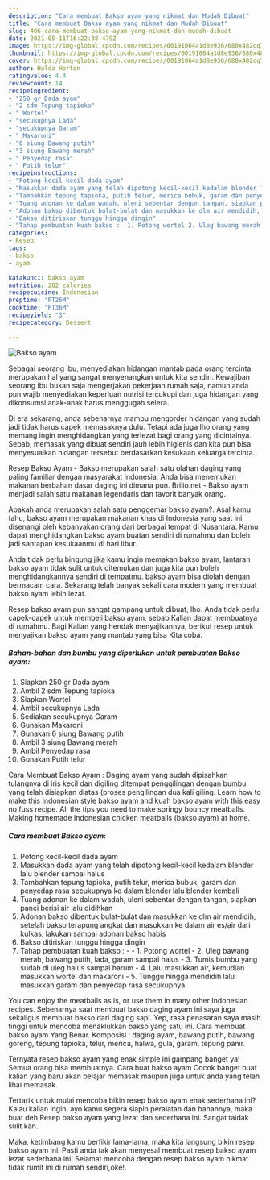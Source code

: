 ```yaml
---
description: "Cara membuat Bakso ayam yang nikmat dan Mudah Dibuat"
title: "Cara membuat Bakso ayam yang nikmat dan Mudah Dibuat"
slug: 406-cara-membuat-bakso-ayam-yang-nikmat-dan-mudah-dibuat
date: 2021-05-11T16:22:38.479Z
image: https://img-global.cpcdn.com/recipes/00191064a1d8e936/680x482cq70/bakso-ayam-foto-resep-utama.jpg
thumbnail: https://img-global.cpcdn.com/recipes/00191064a1d8e936/680x482cq70/bakso-ayam-foto-resep-utama.jpg
cover: https://img-global.cpcdn.com/recipes/00191064a1d8e936/680x482cq70/bakso-ayam-foto-resep-utama.jpg
author: Hulda Horton
ratingvalue: 4.4
reviewcount: 14
recipeingredient:
- "250 gr Dada ayam"
- "2 sdm Tepung tapioka"
- " Wortel"
- "secukupnya Lada"
- "secukupnya Garam"
- " Makaroni"
- "6 siung Bawang putih"
- "3 siung Bawang merah"
- " Penyedap rasa"
- " Putih telur"
recipeinstructions:
- "Potong kecil-kecil dada ayam"
- "Masukkan dada ayam yang telah dipotong kecil-kecil kedalam blender lalu blender sampai halus"
- "Tambahkan tepung tapioka, putih telur, merica bubuk, garam dan penyedap rasa secukupnya ke dalam blender lalu blender kembali"
- "Tuang adonan ke dalam wadah, uleni sebentar dengan tangan, siapkan panci berisi air lalu didihkan"
- "Adonan bakso dibentuk bulat-bulat dan masukkan ke dlm air mendidih, setelah bakso terapung angkat dan masukkan ke dalam air es/air dari kulkas, lakukan sampai adonan bakso habis"
- "Bakso ditiriskan tunggu hingga dingin"
- "Tahap pembuatan kuah bakso :  1. Potong wortel 2. Uleg bawang merah, bawang putih, lada, garam sampai halus 3. Tumis bumbu yang sudah di uleg halus sampai harum 4. Lalu masukkan air, kemudian masukkan wortel dan makaroni 5. Tunggu hingga mendidih lalu masukkan garam dan penyedap rasa secukupnya."
categories:
- Resep
tags:
- bakso
- ayam

katakunci: bakso ayam 
nutrition: 202 calories
recipecuisine: Indonesian
preptime: "PT26M"
cooktime: "PT36M"
recipeyield: "3"
recipecategory: Dessert

---
```



![Bakso ayam](https://img-global.cpcdn.com/recipes/00191064a1d8e936/680x482cq70/bakso-ayam-foto-resep-utama.jpg)

Sebagai seorang ibu, menyediakan hidangan mantab pada orang tercinta merupakan hal yang sangat menyenangkan untuk kita sendiri. Kewajiban seorang ibu bukan saja mengerjakan pekerjaan rumah saja, namun anda pun wajib menyediakan keperluan nutrisi tercukupi dan juga hidangan yang dikonsumsi anak-anak harus menggugah selera.

Di era  sekarang, anda sebenarnya mampu mengorder hidangan yang sudah jadi tidak harus capek memasaknya dulu. Tetapi ada juga lho orang yang memang ingin menghidangkan yang terlezat bagi orang yang dicintainya. Sebab, memasak yang dibuat sendiri jauh lebih higienis dan kita pun bisa menyesuaikan hidangan tersebut berdasarkan kesukaan keluarga tercinta. 

Resep Bakso Ayam - Bakso merupakan salah satu olahan daging yang paling familiar dengan masyarakat Indonesia. Anda bisa menemukan makanan berbahan dasar daging ini dimana pun. Brilio.net - Bakso ayam menjadi salah satu makanan legendaris dan favorit banyak orang.

Apakah anda merupakan salah satu penggemar bakso ayam?. Asal kamu tahu, bakso ayam merupakan makanan khas di Indonesia yang saat ini disenangi oleh kebanyakan orang dari berbagai tempat di Nusantara. Kamu dapat menghidangkan bakso ayam buatan sendiri di rumahmu dan boleh jadi santapan kesukaanmu di hari libur.

Anda tidak perlu bingung jika kamu ingin memakan bakso ayam, lantaran bakso ayam tidak sulit untuk ditemukan dan juga kita pun boleh menghidangkannya sendiri di tempatmu. bakso ayam bisa diolah dengan bermacam cara. Sekarang telah banyak sekali cara modern yang membuat bakso ayam lebih lezat.

Resep bakso ayam pun sangat gampang untuk dibuat, lho. Anda tidak perlu capek-capek untuk membeli bakso ayam, sebab Kalian dapat membuatnya di rumahmu. Bagi Kalian yang hendak menyajikannya, berikut resep untuk menyajikan bakso ayam yang mantab yang bisa Kita coba.

<!--inarticleads1-->

##### Bahan-bahan dan bumbu yang diperlukan untuk pembuatan Bakso ayam:

1. Siapkan 250 gr Dada ayam
1. Ambil 2 sdm Tepung tapioka
1. Siapkan  Wortel
1. Ambil secukupnya Lada
1. Sediakan secukupnya Garam
1. Gunakan  Makaroni
1. Gunakan 6 siung Bawang putih
1. Ambil 3 siung Bawang merah
1. Ambil  Penyedap rasa
1. Gunakan  Putih telur


Cara Membuat Bakso Ayam : Daging ayam yang sudah dipisahkan tulangnya di iris kecil dan digiling ditempat penggilingan dengan bumbu yang telah disiapkan diatas (proses pengilingan dua kali giling. Learn how to make this Indonesian style bakso ayam and kuah bakso ayam with this easy no fuss recipe. All the tips you need to make springy bouncy meatballs. Making homemade Indonesian chicken meatballs (bakso ayam) at home. 

<!--inarticleads2-->

##### Cara membuat Bakso ayam:

1. Potong kecil-kecil dada ayam
1. Masukkan dada ayam yang telah dipotong kecil-kecil kedalam blender lalu blender sampai halus
1. Tambahkan tepung tapioka, putih telur, merica bubuk, garam dan penyedap rasa secukupnya ke dalam blender lalu blender kembali
1. Tuang adonan ke dalam wadah, uleni sebentar dengan tangan, siapkan panci berisi air lalu didihkan
1. Adonan bakso dibentuk bulat-bulat dan masukkan ke dlm air mendidih, setelah bakso terapung angkat dan masukkan ke dalam air es/air dari kulkas, lakukan sampai adonan bakso habis
1. Bakso ditiriskan tunggu hingga dingin
1. Tahap pembuatan kuah bakso : -  - 1. Potong wortel - 2. Uleg bawang merah, bawang putih, lada, garam sampai halus - 3. Tumis bumbu yang sudah di uleg halus sampai harum - 4. Lalu masukkan air, kemudian masukkan wortel dan makaroni - 5. Tunggu hingga mendidih lalu masukkan garam dan penyedap rasa secukupnya.


You can enjoy the meatballs as is, or use them in many other Indonesian recipes. Sebenarnya saat membuat bakso daging ayam ini saya juga sekaligus membuat bakso dari daging sapi. Yep, rasa penasaran saya masih tinggi untuk mencoba menaklukkan bakso yang satu ini. Cara membuat bakso ayam Yang Benar. Komposisi : daging ayam, bawang putih, bawang goreng, tepung tapioka, telur, merica, halwa, gula, garam, tepung panir. 

Ternyata resep bakso ayam yang enak simple ini gampang banget ya! Semua orang bisa membuatnya. Cara buat bakso ayam Cocok banget buat kalian yang baru akan belajar memasak maupun juga untuk anda yang telah lihai memasak.

Tertarik untuk mulai mencoba bikin resep bakso ayam enak sederhana ini? Kalau kalian ingin, ayo kamu segera siapin peralatan dan bahannya, maka buat deh Resep bakso ayam yang lezat dan sederhana ini. Sangat taidak sulit kan. 

Maka, ketimbang kamu berfikir lama-lama, maka kita langsung bikin resep bakso ayam ini. Pasti anda tak akan menyesal membuat resep bakso ayam lezat sederhana ini! Selamat mencoba dengan resep bakso ayam nikmat tidak rumit ini di rumah sendiri,oke!.

